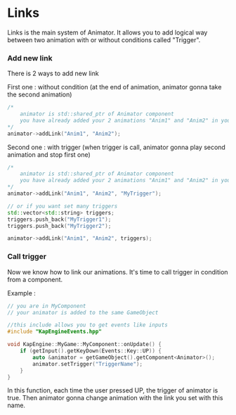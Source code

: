 # Links

Links is the main system of Animator. It allows you to add logical way between two animation with or without conditions called "Trigger".



### Add new link

There is 2 ways to add new link

First one : without condition (at the end of animation, animator gonna take the second animation)

```cpp
/*
    animator is std::shared_ptr of Animator component
    you have already added your 2 animations "Anim1" and "Anim2" in your animator
*/
animator->addLink("Anim1", "Anim2");
```

Second one : with trigger (when trigger is call, animator gonna play second animation and stop first one)

```cpp
/*
    animator is std::shared_ptr of Animator component
    you have already added your 2 animations "Anim1" and "Anim2" in your animator
*/
animator->addLink("Anim1", "Anim2", "MyTrigger");

// or if you want set many triggers
std::vector<std::string> triggers;
triggers.push_back("MyTrigger1");
triggers.push_back("MyTrigger2");

animator->addLink("Anim1", "Anim2", triggers);
```



### Call trigger

Now we know how to link our animations. It's time to call trigger in condition from a component.

Example :

```cpp
// you are in MyComponent
// your animator is added to the same GameObject

//this include allows you to get events like inputs
#include "KapEngineEvents.hpp"

void KapEngine::MyGame::MyComponent::onUpdate() {
    if (getInput().getKeyDown(Events::Key::UP)) {
        auto &animator = getGameObject().getComponent<Animator>();
        animator.setTrigger("TriggerName");
    }
}
```

In this function, each time the user pressed UP, the trigger of animator is true. Then animator gonna change animation with the link you set with this name.

